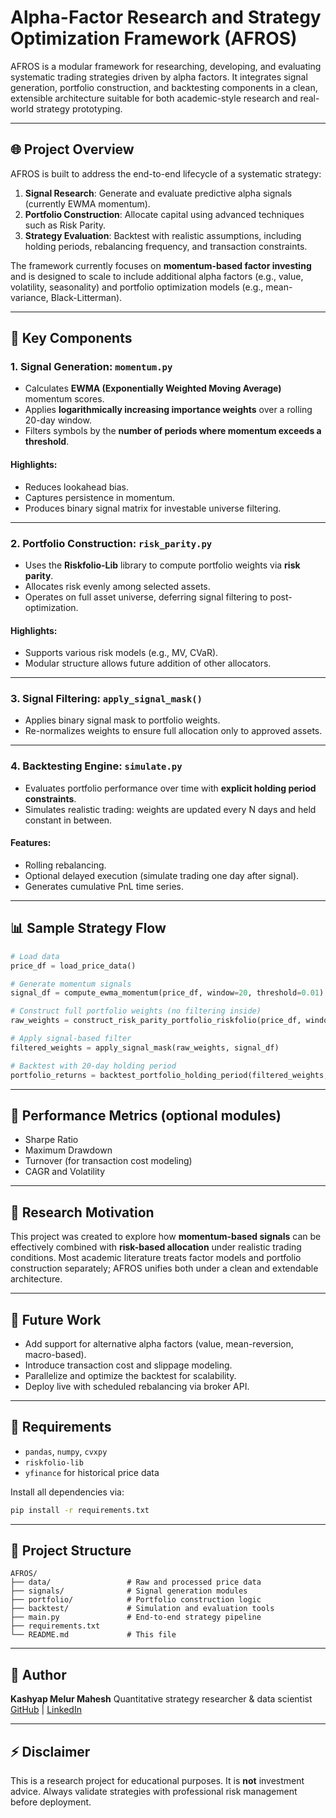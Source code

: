# Alpha-Factor Research and Strategy Optimization Framework (AFROS)

AFROS is a modular framework for researching, developing, and evaluating systematic trading strategies driven by alpha factors. It integrates signal generation, portfolio construction, and backtesting components in a clean, extensible architecture suitable for both academic-style research and real-world strategy prototyping.

---

## 🌐 Project Overview

AFROS is built to address the end-to-end lifecycle of a systematic strategy:

1. **Signal Research**: Generate and evaluate predictive alpha signals (currently EWMA momentum).
2. **Portfolio Construction**: Allocate capital using advanced techniques such as Risk Parity.
3. **Strategy Evaluation**: Backtest with realistic assumptions, including holding periods, rebalancing frequency, and transaction constraints.

The framework currently focuses on **momentum-based factor investing** and is designed to scale to include additional alpha factors (e.g., value, volatility, seasonality) and portfolio optimization models (e.g., mean-variance, Black-Litterman).

---

## 🔧 Key Components

### 1. Signal Generation: `momentum.py`

* Calculates **EWMA (Exponentially Weighted Moving Average)** momentum scores.
* Applies **logarithmically increasing importance weights** over a rolling 20-day window.
* Filters symbols by the **number of periods where momentum exceeds a threshold**.

#### Highlights:

* Reduces lookahead bias.
* Captures persistence in momentum.
* Produces binary signal matrix for investable universe filtering.

---

### 2. Portfolio Construction: `risk_parity.py`

* Uses the **Riskfolio-Lib** library to compute portfolio weights via **risk parity**.
* Allocates risk evenly among selected assets.
* Operates on full asset universe, deferring signal filtering to post-optimization.

#### Highlights:

* Supports various risk models (e.g., MV, CVaR).
* Modular structure allows future addition of other allocators.

---

### 3. Signal Filtering: `apply_signal_mask()`

* Applies binary signal mask to portfolio weights.
* Re-normalizes weights to ensure full allocation only to approved assets.

---

### 4. Backtesting Engine: `simulate.py`

* Evaluates portfolio performance over time with **explicit holding period constraints**.
* Simulates realistic trading: weights are updated every N days and held constant in between.

#### Features:

* Rolling rebalancing.
* Optional delayed execution (simulate trading one day after signal).
* Generates cumulative PnL time series.

---

## 📊 Sample Strategy Flow

```python
# Load data
price_df = load_price_data()

# Generate momentum signals
signal_df = compute_ewma_momentum(price_df, window=20, threshold=0.01)

# Construct full portfolio weights (no filtering inside)
raw_weights = construct_risk_parity_portfolio_riskfolio(price_df, window=60)

# Apply signal-based filter
filtered_weights = apply_signal_mask(raw_weights, signal_df)

# Backtest with 20-day holding period
portfolio_returns = backtest_portfolio_holding_period(filtered_weights, price_df, holding_period=20)
```

---

## 🎯 Performance Metrics (optional modules)

* Sharpe Ratio
* Maximum Drawdown
* Turnover (for transaction cost modeling)
* CAGR and Volatility

---

## 🔬 Research Motivation

This project was created to explore how **momentum-based signals** can be effectively combined with **risk-based allocation** under realistic trading conditions. Most academic literature treats factor models and portfolio construction separately; AFROS unifies both under a clean and extendable architecture.

---

## 🚀 Future Work

* Add support for alternative alpha factors (value, mean-reversion, macro-based).
* Introduce transaction cost and slippage modeling.
* Parallelize and optimize the backtest for scalability.
* Deploy live with scheduled rebalancing via broker API.

---

## 📄 Requirements

* `pandas`, `numpy`, `cvxpy`
* `riskfolio-lib`
* `yfinance` for historical price data

Install all dependencies via:

```bash
pip install -r requirements.txt
```

---

## 📁 Project Structure

```
AFROS/
├── data/                 # Raw and processed price data
├── signals/              # Signal generation modules
├── portfolio/            # Portfolio construction logic
├── backtest/             # Simulation and evaluation tools
├── main.py               # End-to-end strategy pipeline
├── requirements.txt
└── README.md             # This file
```

---

## 🌟 Author

**Kashyap Melur Mahesh**
Quantitative strategy researcher & data scientist
[GitHub](https://github.com/kashyap333) | [LinkedIn](https://linkedin.com/in/kashyapmahesh)

---

## ⚡ Disclaimer

This is a research project for educational purposes. It is **not** investment advice. Always validate strategies with professional risk management before deployment.
